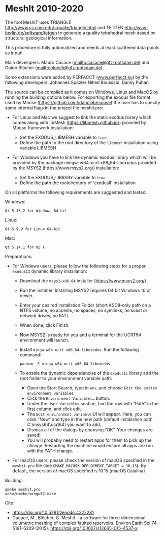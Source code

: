 MeshIt 2010-2020
================

The tool MeshIT uses TRIANGLE <http://www.cs.cmu.edu/~quake/triangle.html> and
TETGEN <http://wias-berlin.de/software/tetgen> to generate a quality
tetrahedral mesh based on structural geological information.

This procedure is fully automatized and needs at least scattered data points
as input!

Main developers: Mauro Cacace (<mailto:cacace@gfz-potsdam.de>) and
                 Guido Blöcher (<mailto:bloech@gfz-potsdam.de>).

Some extensions were added by PERFACCT (www.perfacct.eu) by the following developers:
				Johannes Spazier
				Nihed Boussaidi
				Danny Puhan

The source can be compiled as it comes on Windows, Linux and MacOS by running the building options below.
For exporting the exodus file format used by Moose (https://github.com/idaholab/moose) the user has to specify some internal flags in the project file meshit.pro:
 
*	For Linux and Mac we suggest to link the static exodus library which comes along with libMesh (https://libmesh.github.io/) provided by Moose framework installation:
	*	Set the EXODUS_LIBMESH variable to `true`
	*	Define the path to the root directory of the `libmesh` installation using variable LIBMESH

*	For Windows you have to link the dynamic exodus library which will be provided by the package mingw-w64-ucrt-x86_64-libexodus provided by the MSYS2 (https://www.msys2.org/) installation:
	*	Set the EXODUS_LIBRARY variable to `true`
	*	Define the path the rootdirectory of 'exodusII' installation
	
On all platforms the following requirements are suggested and tested:

Windows:

    Qt 5.15.2 for Windows 64-bit

Linux:

    Qt 5.9.9 for Linux 64-bit

Mac:

    Qt 5.14.1 for OS X

Preparations:
*	For Windows users, please follow the following steps for a proper `exodusII` dynamic library installation:
	*	Download the `msys2-x86_64` installer (https://www.msys2.org/)
	*	Run the installer. Installing MSYS2 requires 64 bit Windows 10 or newer.
	*	Enter your desired Installation Folder (short ASCII-only path on a NTFS volume, no accents, no spaces, no symlinks, no subst or network drives, no FAT).
	*	When done, click Finish.
	*	Now MSYS2 is ready for you and a terminal for the UCRT64 environment will launch.
	*	Install `mingw-w64-ucrt-x86_64-libexodus`. Run the following command:

			pacman -S mingw-w64-ucrt-x86_64-libexodus

	*	To enable the dynamic dependencies of the `exodusII` library add the root folder to your environment variable path:
		*	Open the Start Search, type in `env`, and choose `Edit the system environment variables`.
		*	Click the `Environment Variables…` button.
		*	Under the `User Variables` section, find the row with “Path” in the first column, and click edit.
		*	The `Edit environment variable` UI will appear. Here, you can click “New” and type in the new path (default installation path C:\msys64\ucrt64) you want to add.
		*	Dismiss all of the dialogs by choosing “OK”. Your changes are saved!
		*	You will probably need to restart apps for them to pick up the change. Restarting the machine would ensure all apps are run with the PATH change.

*	For macOS users, please check the version of macOS specified in the
	`meshit.pro` file (line `QMAKE_MACOSX_DEPLOYMENT_TARGET = 10.15`). By default, the version of macOS specified is 10.15 (macOS Catalina)

Building:

	qmake meshit.pro
	make/nmake/mingw32-make

Cite:
*	https://doi.org/10.5281/zenodo.4327281
*	Cacace, M., Blöcher, G. MeshIt - a software for three dimensional volumetric meshing of complex faulted reservoirs. Environ Earth Sci 74, 5191–5209 (2015). https://doi.org/10.1007/s12665-015-4537-x

